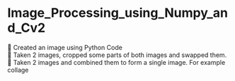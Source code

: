 # Image_Processing_using_Numpy_and_Cv2
📌 Created an image using Python Code <br>
📌 Taken 2 images, cropped some parts of both images and swapped them. <br>
📌 Taken 2 images and combined them to form a single image. For example collage
